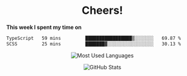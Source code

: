 <h1 align="center">Cheers!</h1>

**This week I spent my time on**
<!--START_SECTION:waka-->

```txt
TypeScript   59 mins         █████████████████▒░░░░░░░   69.87 %
SCSS         25 mins         ███████▓░░░░░░░░░░░░░░░░░   30.13 %
```

<!--END_SECTION:waka-->

<p align="center"><img src="https://github-readme-stats.vercel.app/api/top-langs/?username=thnkrn&layout=compact&hide=html&theme=tokyonight" alt="Most Used Languages" /></p>

<p align="center"><img src="https://github-readme-stats.vercel.app/api?username=thnkrn&show_icons=true&count_private=true&theme=tokyonight" alt="GitHub Stats" /></p>

<!-- <p align="center"><a href="https://wakatime.com"><img src="https://wakatime.com/share/@thnkrn/40092326-d1bd-471b-89da-9a7c63939402.png" /></p>
 -->
